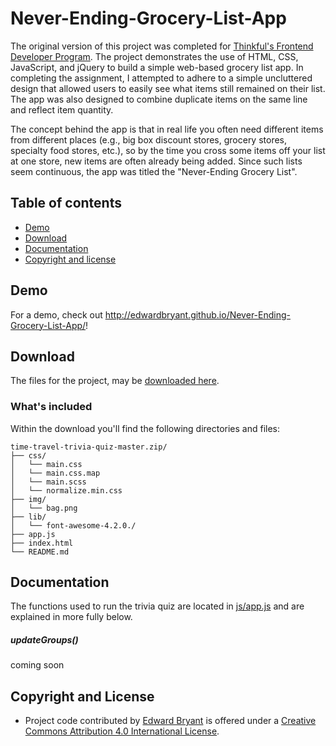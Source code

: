 # Never-Ending-Grocery-List-App

The original version of this project was completed for [Thinkful's Frontend Developer Program](https://www.thinkful.com/courses/learn-web-development-online/). The project demonstrates the use of HTML, CSS, JavaScript, and jQuery to build a simple web-based grocery list app. In completing the assignment, I attempted to adhere to a simple uncluttered design that allowed users to easily see what items still remained on their list. The app was also designed to combine duplicate items on the same line and reflect item quantity. 

The concept behind the app is that in real life you often need different items from different places (e.g., big box discount stores, grocery stores, specialty food stores, etc.), so by the time you cross some items off your list at one store, new items are often already being added. Since such lists seem continuous, the app was titled the "Never-Ending Grocery List".

## Table of contents

- [Demo](#demo)
- [Download](#download)
- [Documentation](#documentation)
- [Copyright and license](#copyright-and-license)

## Demo

For a demo, check out <http://edwardbryant.github.io/Never-Ending-Grocery-List-App/>!

## Download

The files for the project, may be [downloaded here](https://github.com/edwardbryant/never-ending-grocery-list-app/archive/master.zip).

### What's included

Within the download you'll find the following directories and files:

```
time-travel-trivia-quiz-master.zip/
├── css/
│   └── main.css
│   └── main.css.map
│   └── main.scss
│   └── normalize.min.css
├── img/
│   └── bag.png
├── lib/
│   └── font-awesome-4.2.0./
├── app.js
├── index.html
└── README.md
```

## Documentation

The functions used to run the trivia quiz are located in [js/app.js](https://github.com/edwardbryant/Time-Travel-Trivia-Quiz/blob/master/js/app.js) and are explained in more fully below. 

##### updateGroups()

coming soon

## Copyright and License

- Project code contributed by [Edward Bryant](http://www.edwardbryant.com) is offered under a [Creative Commons Attribution 4.0 International License](http://creativecommons.org/licenses/by/4.0/).




